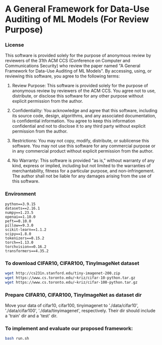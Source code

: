 # A General Framework for Data-Use Auditing of ML Models (For Review Purpose)

### License

This software is provided solely for the purpose of anonymous review by reviewers of the 31th ACM CCS (Conference on Computer and Communications Security) who review the paper named "A General Framework for Data-Use Auditing of ML Models". By accessing, using, or reviewing this software, you agree to the following terms:

1. Review Purpose: This software is provided solely for the purpose of anonymous review by reviewers of the ACM CCS. You agree not to use, distribute, or disclose this software for any other purpose without explicit permission from the author.

2. Confidentiality: You acknowledge and agree that this software, including its source code, design, algorithms, and any associated documentation, is confidential information. You agree to keep this information confidential and not to disclose it to any third party without explicit permission from the author.

3. Restrictions: You may not copy, modify, distribute, or sublicense this software. You may not use this software for any commercial purpose or in any commercial product without explicit permission from the author.

4. No Warranty: This software is provided "as is," without warranty of any kind, express or implied, including but not limited to the warranties of merchantability, fitness for a particular purpose, and non-infringement. The author shall not be liable for any damages arising from the use of this software.


### Environment
```
python==3.9.15
datasets==2.16.1
numpy==1.23.5
openai==1.10.0
peft==0.10.0
pillow==9.3.0
scikit-learn==1.1.2
scipy==1.8.0
tokenizers==0.15.2
torch==1.13.0
torchvision==0.16.2
transformers==4.35.2
```
### To download CIFAR10, CIFAR100, TinyImageNet dataset

```bash
wget http://cs231n.stanford.edu/tiny-imagenet-200.zip
wget https://www.cs.toronto.edu/~kriz/cifar-10-python.tar.gz
wget https://www.cs.toronto.edu/~kriz/cifar-100-python.tar.gz 
```

### Prepare CIFAR10, CIFAR100, TinyImageNet as dataset dir

Move your data of cifar10, cifar100, tinyimagenet to './data/cifar10', './data/cifar100', './data/tinyimagenet', respectively. Their dir should include a 'train' dir and a 'test' dir.

### To implement and evaluate our proposed framework:
```bash
bash run.sh
```
